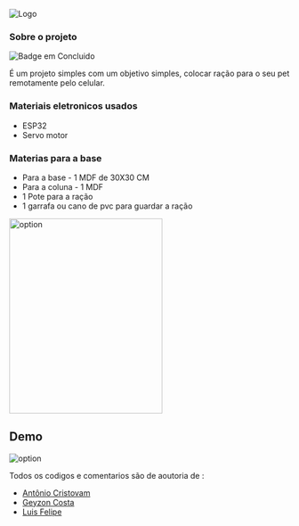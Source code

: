 
![Logo](https://dev-to-uploads.s3.amazonaws.com/uploads/articles/th5xamgrr6se0x5ro4g6.png)


### Sobre o projeto
![Badge em Concluido](http://img.shields.io/static/v1?label=STATUS&message=CONCLUIDO&color=dark&style=for-the-badge)

É um projeto simples com um objetivo simples, colocar ração para o seu pet remotamente pelo celular.

### Materiais eletronicos usados 

* ESP32
* Servo motor

### Materias para a base 

* Para a base - 1 MDF de 30X30 CM
* Para a coluna - 1 MDF  
* 1 Pote para a ração
* 1 garrafa ou cano de pvc para guardar a ração

<p>
 <img align="center" alt="option" height="350" width="275" src="https://github.com/luisfelipe03/Automatic-Feeder/blob/master/img/WhatsApp%20Image%202022-05-31%20at%2012.32.25.jpeg?raw=true" />
 </p>
 
## Demo

<p>
 <img align="center" alt="option" src="https://github.com/luisfelipe03/Automatic-Feeder/blob/master/img/ezgif.com-gif-maker.gif?raw=true" />
 </p>
 
 Todos os codigos e comentarios são de aoutoria de :
 
 * [Antônio Cristovam](https://www.github.com/antoniocristovam)
 * [Geyzon Costa](https://www.github.com/GeyzonErik)
 * [Luis Felipe](https://www.github.com/luisfelipe03)

